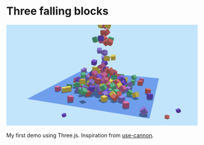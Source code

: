 # Three falling blocks

![image](public/screenshot.png)

My first demo using Three.js. Inspiration from [use-cannon](https://cannon.pmnd.rs/#/demo/CubeHeap).
